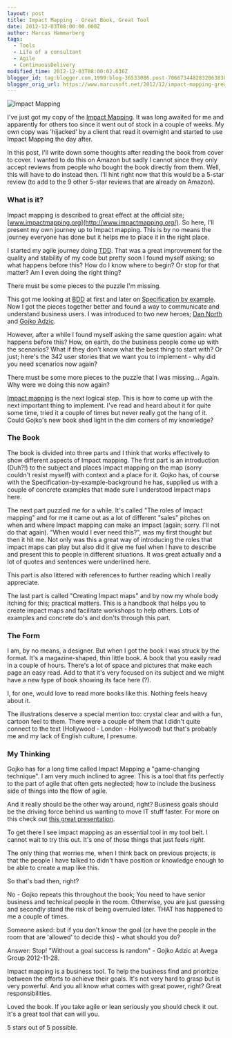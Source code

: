 ```yaml
---
layout: post
title: Impact Mapping - Great Book, Great Tool
date: 2012-12-03T08:00:00.000Z
author: Marcus Hammarberg
tags:
  - Tools
  - Life of a consultant
  - Agile
  - ContinuousDelivery
modified_time: 2012-12-03T08:00:02.636Z
blogger_id: tag:blogger.com,1999:blog-36533086.post-7066734482832063838
blogger_orig_url: https://www.marcusoft.net/2012/12/impact-mapping-great-book-great-tool.html
---
```


![Impact Mapping](http://impactmapping.org/site/cover500.png)

I've just got my copy of the [Impact Mapping](http://impactmapping.org/book.php). It was long awaited for me and apparently for others too since it went out of stock in a couple of weeks. My own copy was 'hijacked' by a client that read it overnight and started to use Impact Mapping the day after.

In this post, I'll write down some thoughts after reading the book from cover to cover. I wanted to do this on Amazon but sadly I cannot since they only accept reviews from people who bought the book directly from them. Well, this will have to do instead then. I'll hint right now that this would be a 5-star review (to add to the 9 other 5-star reviews that are already on Amazon).

### What is it?

Impact mapping is described to great effect at the official site; [www.impactmapping.org](http://www.impactmapping.org/). So here, I'll present my own journey up to Impact mapping. This is by no means the journey everyone has done but it helps me to place it in the right place.

I started my agile journey doing [TDD](http://en.wikipedia.org/wiki/Test-driven_development). That was a great improvement for the quality and stability of my code but pretty soon I found myself asking; so what happens before this? How do I know where to begin? Or stop for that matter? Am I even doing the right thing?

There must be some pieces to the puzzle I'm missing.

This got me looking at [BDD](http://dannorth.net/introducing-bdd/) at first and later on [Specification by example](http://specificationbyexample.com/). Now I got the pieces together better and found a way to communicate and understand business users. I was introduced to two new heroes; [Dan North](http://dannorth.net/) and [Gojko Adzic](http://gojko.net/).

However, after a while I found myself asking the same question again: what happens before this? How, on earth, do the business people come up with the scenarios? What if they don't know what the best thing to start with? Or just; here's the 342 user stories that we want you to implement - why did you need scenarios now again?

There must be some more pieces to the puzzle that I was missing...
Again. Why were we doing this now again?

[Impact mapping](http://www.impactmapping.org/) is the next logical step. This is how to come up with the next important thing to implement. I've read and heard about it for quite some time, tried it a couple of times but never really got the hang of it. Could Gojko's new book shed light in the dim corners of my knowledge?

### The Book

The book is divided into three parts and I think that works effectively to show different aspects of Impact mapping. The first part is an introduction (Duh?!) to the subject and places Impact mapping on the map (sorry couldn't resist myself) with context and a place for it. Gojko has, of course with the Specification-by-example-background he has, supplied us with a couple of concrete examples that made sure I understood Impact maps here.

The next part puzzled me for a while. It's called "The roles of Impact mapping" and for me it came out as a lot of different "sales" pitches on when and where Impact mapping can make an impact (again; sorry. I'll not do that again). "When would I ever need this?", was my first thought but then it hit me. Not only was this a great way of introducing the roles that impact maps can play but also did it give me fuel when I have to describe and present this to people in different situations. It was great actually and a lot of quotes and sentences were underlined here.

This part is also littered with references to further reading which I really appreciate.

The last part is called "Creating Impact maps" and by now my whole body itching for this; practical matters. This is a handbook that helps you to create impact maps and facilitate workshops to help others. Lots of examples and concrete do's and don'ts through this part.

### The Form

I am, by no means, a designer. But when I got the book I was struck by the format. It's a magazine-shaped, thin little book. A book that you easily read in a couple of hours. There's a lot of space and pictures that make each page an easy read. Add to that it's very focused on its subject and we might have a new type of book showing its face here (?).

I, for one, would love to read more books like this. Nothing feels heavy about it.

The illustrations deserve a special mention too: crystal clear and with a fun, cartoon feel to them. There were a couple of them that I didn't quite connect to the text (Hollywood - London - Hollywood) but that's probably me and my lack of English culture, I presume.

### My Thinking

Gojko has for a long time called Impact Mapping a "game-changing technique". I am very much inclined to agree. This is a tool that fits perfectly to the part of agile that often gets neglected; how to include the business side of things into the flow of agile.

And it really should be the other way around, right? Business goals should be the driving force behind us wanting to move IT stuff faster. For more on this check out [this great presentation](http://skillsmatter.com/podcast/home/make-impact-not-software).

To get there I see impact mapping as an essential tool in my tool belt. I cannot wait to try this out. It's one of those things that just feels *right*.

The only thing that worries me, when I think back on previous projects, is that the people I have talked to didn't have position or knowledge enough to be able to create a map like this.

So that's bad then, right?

No - Gojko repeats this throughout the book; You need to have senior business and technical people in the room. Otherwise, you are just guessing and secondly stand the risk of being overruled later. THAT has happened to me a couple of times.

Someone asked: but if you don't know the goal (or have the people in the room that are 'allowed' to decide this) - what should you do?

Answer: Stop! "Without a goal success is random" - Gojko Adzic at Avega Group 2012-11-28.

Impact mapping is a business tool. To help the business find and prioritize between the efforts to achieve their goals. It's not very hard to grasp but is very powerful. And you all know what comes with great power, right? Great responsibilities.

Loved the book. If you take agile or lean seriously you should check it out. It's a great tool that can will you.

5 stars out of 5 possible.
